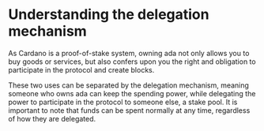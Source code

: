# Understanding the delegation mechanism

As Cardano is a proof-of-stake system, owning ada not only allows you to buy goods or services, but also confers upon you the right and obligation to participate in the protocol and create blocks. 

These two uses can be separated by the delegation mechanism, meaning someone who owns ada can keep the spending power, while delegating the power to participate in the protocol to someone else, a stake pool. It is important to note that funds can be spent normally at any time, regardless of how they are delegated.